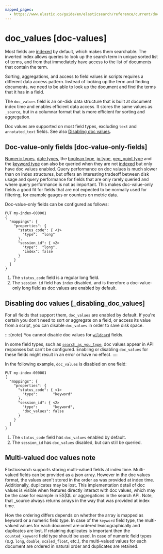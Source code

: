```yaml
---
mapped_pages:
  - https://www.elastic.co/guide/en/elasticsearch/reference/current/doc-values.html
---
```


# doc_values [doc-values]

Most fields are [indexed](/reference/elasticsearch/mapping-reference/mapping-index.md) by default, which makes them searchable. The inverted index allows queries to look up the search term in unique sorted list of terms, and from that immediately have access to the list of documents that contain the term.

Sorting, aggregations, and access to field values in scripts requires a different data access pattern. Instead of looking up the term and finding documents, we need to be able to look up the document and find the terms that it has in a field.

The `doc_values` field is an on-disk data structure that is built at document index time and enables efficient data access. It stores the same values as `_source`, but in a columnar format that is more efficient for sorting and aggregation.

Doc values are supported on most field types, excluding `text` and `annotated_text` fields. See also [Disabling doc values](#_disabling_doc_values).

## Doc-value-only fields [doc-value-only-fields]

[Numeric types](/reference/elasticsearch/mapping-reference/number.md), [date types](/reference/elasticsearch/mapping-reference/date.md), the [boolean type](/reference/elasticsearch/mapping-reference/boolean.md), [ip type](/reference/elasticsearch/mapping-reference/ip.md), [geo_point type](/reference/elasticsearch/mapping-reference/geo-point.md) and the [keyword type](/reference/elasticsearch/mapping-reference/keyword.md) can also be queried when they are not [indexed](/reference/elasticsearch/mapping-reference/mapping-index.md) but only have doc values enabled. Query performance on doc values is much slower than on index structures, but offers an interesting tradeoff between disk usage and query performance for fields that are only rarely queried and where query performance is not as important. This makes doc-value-only fields a good fit for fields that are not expected to be normally used for filtering, for example gauges or counters on metric data.

Doc-value-only fields can be configured as follows:

```console
PUT my-index-000001
{
  "mappings": {
    "properties": {
      "status_code": { <1>
        "type":  "long"
      },
      "session_id": { <2>
        "type":  "long",
        "index": false
      }
    }
  }
}
```

1. The `status_code` field is a regular long field.
2. The `session_id` field has `index` disabled, and is therefore a doc-value-only long field as doc values are enabled by default.



## Disabling doc values [_disabling_doc_values]

For all fields that support them, `doc_values` are enabled by default. If you're certain you don't need to sort or aggregate on a field, or access its value from a script, you can disable `doc_values` in order to save disk space.

::::{note}
You cannot disable doc values for [`wildcard`](/reference/elasticsearch/mapping-reference/keyword.md#wildcard-field-type) fields.

In some field types, such as [`search_as_you_type`](/reference/elasticsearch/mapping-reference/search-as-you-type.md), doc values appear in API responses but can't be configured. Enabling or disabling `doc_values` for these fields might result in an error or have no effect.
::::

In the following example, `doc_values` is disabled on one field:

```console
PUT my-index-000001
{
  "mappings": {
    "properties": {
      "status_code": { <1>
        "type":       "keyword"
      },
      "session_id": { <2>
        "type":       "keyword",
        "doc_values": false
      }
    }
  }
}
```

1. The `status_code` field has `doc_values` enabled by default.
2. The `session_id` has `doc_values` disabled, but can still be queried.

## Multi-valued doc values note

Elasticsearch supports storing multi-valued fields at index time. Multi-valued fields can be provided as a json array. However in the doc values format, the values aren't stored in the order as was provided at index time. Additionally, duplicates may be lost.
This implementation detail of doc values is visible when features directly interact with doc values, which may be the case for example in ES|QL or aggregations in the search API. Note, that _source always returns arrays in the way that was provided at index time.

How the ordering differs depends on whether the array is mapped as keyword or a numeric field type. In case of the `keyword` field type, the multi-valued values for each document are ordered lexicographically and duplicates are lost. If retaining duplicates is important then the `counted_keyword` field type should be used.
In case of numeric field types (e.g. `long`, `double`, `scaled_float`, etc.), the multi-valued values for each document are ordered in natural order and duplicates are retained.





